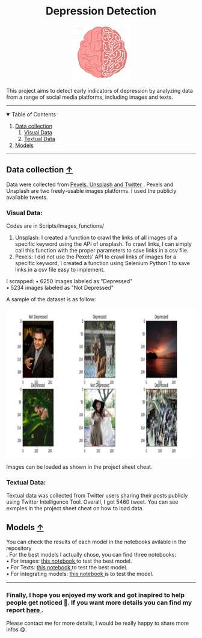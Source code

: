 <div align="center">
 <h1 align="center"> Depression Detection</h1>

 <img src="Screenshots/brain.png" alt="Logo-brain" width="150" height="150">
  
</div>

This project aims to detect early indicators of depression by analyzing data from a range of social media platforms, including images and texts. 

---

<!-- List of table of contents -->
<details open="open">
  <summary name="tbc"> Table of Contents</summary>

  <ol>
    <li> <a href="#data-collection--">Data collection </a> 
       <ol>
          <li> <a href="#visual-data">Visual Data</a> </li>
          <li> <a href="#textual-data">Textual Data</a> </li>
     </ol>
    </li>
    <li> <a href="#models">Models</a> </li>


  </ol>
</details>
 

---

## Data collection <a href="#top">&#8593; </a>
Data were collected from <a href="https://www.pexels.com/"> Pexels, </a> <a href="https://unsplash.com/"> Unsplash and </a> <a href="https://twitter.com/?lang=ang"> Twitter </a>.
Pexels and Unsplash are two freely-usable images platforms. I used the publicly available tweets. 
### Visual Data: 
Codes are in Scripts/Images_functions/

<ol>
          <li> Unsplash:
                    I created a function to crawl the links of all images of a specific keyword
                    using the API of unsplash. To crawl links, I can simply call this function with
                    the proper parameters to save links in a csv file. </li>
          <li> Pexels:
                   I did not use the Pexels’ API to crawl links of images for a specific keyword,
                  I created a function using Selenium Python 1 to save links in a csv file easy
                   to implement.
        </li>
</ol>

I scrapped: 
• 6250 images labeled as "Depressed" <br>
• 5234 images labeled as "Not Depressed"

A sample of the dataset is as follow: 
<div> <img src="Screenshots/ImageSample.png" alt="Image sample" width="800" height="400" align="center"> </div>
  
Images can be loaded as shown in the project sheet cheat. 
### Textual Data: 
Textual data was collected from Twitter users sharing their posts publicly using Twitter Intelligence Tool. 
Overall, I got 5460 tweet.
You can see exmples in the project sheet cheat on how to load data. 

## Models <a href="#top">&#8593; </a>

You can check the results of each model in the notebooks avilable in the repository <br>.
For the best models I actually chose, you can find three notebooks: <br> 
• For images: <a href="https://github.com/BouzidiImen/Social_media_Prediction_depression/blob/main/Test_Best_Model.ipynb">this notebook </a> to test the best model.  <br> 
• For Texts:  <a href="https://github.com/BouzidiImen/Social_media_Prediction_depression/blob/main/Testing_models.ipynb">this notebook </a> to test the best model.  <br> 
• For integrating models: <a href="https://github.com/BouzidiImen/Social_media_Prediction_depression/blob/main/Integrating_Models.ipynb">this notebook </a> is to test the model.  <br> 



---

### Finally, I hope you enjoyed my work and got inspired to help people get noticed :monocle_face:. If you want more details you can find my report <a href="https://github.com/BouzidiImen/Social_media_Prediction_depression/blob/main/Report.pdf">  here </a> . 

Please contact me for more details, I would be really happy to share more infos :yum:. 


